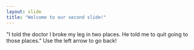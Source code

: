 ```yaml
---
layout: slide
title: "Welcome to our second slide!"
---
```

"I told the doctor I broke my leg in two places. He told me to quit going to those places."
Use the left arrow to go back!